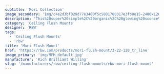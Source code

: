 ```yaml
---
subtitle: 'Mori Collection'
image_secondary: 'img/c4e2d3bf029d77e3480f5c5801780317e3fb8e15-2400x1200.png'
description: 'This%20super%20simple%2C%20organic%2C%20glowing%20sconce%20is%20distinguished%20by%20its%20pared-down%20silhouette.%20A%20simple%20cross-wire%20frame%20is%20fully%20cocooned%20in%20woven%20threads%2C%20then%20sprayed%20with%20a%20matte%20lacquer%20finish.%20The%20resulting%20built-in%20shade%20emits%20a%20lantern-like%2C%20ambient%20light%2C%20ideally%20installed%20in%20multiples.'
category: 'Ceiling Flush Mounts'
designer: 'RBW'
tags:
  - 'Ceiling Flush Mounts'
  - 'rbw'
title: 'Mori Flush Mount'
href: 'https://rbw.com/products/mori-flush-mount/3-22-120_tr_line'
image_primary: 'img/MFM_default.jpg'
manufacturer: 'Rich Brilliant Willing'
slug: '/manufacturers/rbw/ceiling-flush-mounts/rbw-mori-flush-mount'
---
```

